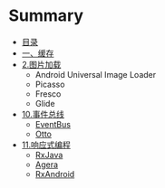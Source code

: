 # Summary

* [目录](README.md)
* [一、缓存](yi_3001_huan_cun.md)
* [2.图片加载](tu_pian_jia_zai.md)
   * Android Universal Image Loader
   * Picasso
   * Fresco
   * Glide
* [10.事件总线](shi_jian_zong_xian.md)
   * [EventBus](eventbus.md)
   * [Otto](otto.md)
* [11.响应式编程](xiang_ying_shi_bian_cheng.md)
   * [RxJava](rxjava.md)
   * [Agera](agera.md)
   * [RxAndroid](rxandroid.md)

